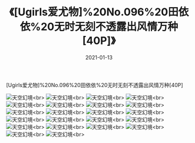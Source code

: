 ﻿---
layout: post
title: 《[Ugirls爱尤物]%20No.096%20田依依%20无时无刻不透露出风情万种[40P]》
date: 2021-01-13
img: http://photo.orgx.cf/性感/2021/[Ugirls爱尤物]%20No.096%20田依依%20无时无刻不透露出风情万种[40P]/000.jpg
tags: [美女,性感,泳衣]
---

[Ugirls爱尤物]%20No.096%20田依依%20无时无刻不透露出风情万种[40P]



![天空幻境](http://photo.orgx.cf/性感/2021/[Ugirls爱尤物]%20No.096%20田依依%20无时无刻不透露出风情万种[40P]/001.jpg''天空幻境'')<br>
![天空幻境](http://photo.orgx.cf/性感/2021/[Ugirls爱尤物]%20No.096%20田依依%20无时无刻不透露出风情万种[40P]/002.jpg''天空幻境'')<br>
![天空幻境](http://photo.orgx.cf/性感/2021/[Ugirls爱尤物]%20No.096%20田依依%20无时无刻不透露出风情万种[40P]/003.jpg''天空幻境'')<br>
![天空幻境](http://photo.orgx.cf/性感/2021/[Ugirls爱尤物]%20No.096%20田依依%20无时无刻不透露出风情万种[40P]/004.jpg''天空幻境'')<br>
![天空幻境](http://photo.orgx.cf/性感/2021/[Ugirls爱尤物]%20No.096%20田依依%20无时无刻不透露出风情万种[40P]/005.jpg''天空幻境'')<br>
![天空幻境](http://photo.orgx.cf/性感/2021/[Ugirls爱尤物]%20No.096%20田依依%20无时无刻不透露出风情万种[40P]/006.jpg''天空幻境'')<br>
![天空幻境](http://photo.orgx.cf/性感/2021/[Ugirls爱尤物]%20No.096%20田依依%20无时无刻不透露出风情万种[40P]/007.jpg''天空幻境'')<br>
![天空幻境](http://photo.orgx.cf/性感/2021/[Ugirls爱尤物]%20No.096%20田依依%20无时无刻不透露出风情万种[40P]/008.jpg''天空幻境'')<br>
![天空幻境](http://photo.orgx.cf/性感/2021/[Ugirls爱尤物]%20No.096%20田依依%20无时无刻不透露出风情万种[40P]/009.jpg''天空幻境'')<br>
![天空幻境](http://photo.orgx.cf/性感/2021/[Ugirls爱尤物]%20No.096%20田依依%20无时无刻不透露出风情万种[40P]/010.jpg''天空幻境'')<br>
![天空幻境](http://photo.orgx.cf/性感/2021/[Ugirls爱尤物]%20No.096%20田依依%20无时无刻不透露出风情万种[40P]/011.jpg''天空幻境'')<br>
![天空幻境](http://photo.orgx.cf/性感/2021/[Ugirls爱尤物]%20No.096%20田依依%20无时无刻不透露出风情万种[40P]/012.jpg''天空幻境'')<br>
![天空幻境](http://photo.orgx.cf/性感/2021/[Ugirls爱尤物]%20No.096%20田依依%20无时无刻不透露出风情万种[40P]/013.jpg''天空幻境'')<br>
![天空幻境](http://photo.orgx.cf/性感/2021/[Ugirls爱尤物]%20No.096%20田依依%20无时无刻不透露出风情万种[40P]/014.jpg''天空幻境'')<br>
![天空幻境](http://photo.orgx.cf/性感/2021/[Ugirls爱尤物]%20No.096%20田依依%20无时无刻不透露出风情万种[40P]/015.jpg''天空幻境'')<br>
![天空幻境](http://photo.orgx.cf/性感/2021/[Ugirls爱尤物]%20No.096%20田依依%20无时无刻不透露出风情万种[40P]/016.jpg''天空幻境'')<br>
![天空幻境](http://photo.orgx.cf/性感/2021/[Ugirls爱尤物]%20No.096%20田依依%20无时无刻不透露出风情万种[40P]/017.jpg''天空幻境'')<br>
![天空幻境](http://photo.orgx.cf/性感/2021/[Ugirls爱尤物]%20No.096%20田依依%20无时无刻不透露出风情万种[40P]/018.jpg''天空幻境'')<br>
![天空幻境](http://photo.orgx.cf/性感/2021/[Ugirls爱尤物]%20No.096%20田依依%20无时无刻不透露出风情万种[40P]/019.jpg''天空幻境'')<br>
![天空幻境](http://photo.orgx.cf/性感/2021/[Ugirls爱尤物]%20No.096%20田依依%20无时无刻不透露出风情万种[40P]/020.jpg''天空幻境'')<br>
![天空幻境](http://photo.orgx.cf/性感/2021/[Ugirls爱尤物]%20No.096%20田依依%20无时无刻不透露出风情万种[40P]/021.jpg''天空幻境'')<br>
![天空幻境](http://photo.orgx.cf/性感/2021/[Ugirls爱尤物]%20No.096%20田依依%20无时无刻不透露出风情万种[40P]/022.jpg''天空幻境'')<br>